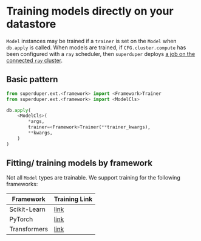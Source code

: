 # Training models directly on your datastore

`Model` instances may be trained if a `trainer` is set on the `Model` when `db.apply` is called.
When models are trained, if `CFG.cluster.compute` has been configured with a `ray` scheduler, then `superduper` deploys [a job on the connected `ray` cluster](../production_features/non_blocking_ray_jobs).

## Basic pattern

```python
from superduper.ext.<framework> import <Framework>Trainer
from superduper.ext.<framework> import <ModelCls>

db.apply(
    <ModelCls>(
        *args, 
        trainer=<Framework>Trainer(**trainer_kwargs),
        **kwargs,
    )
)
```

## Fitting/ training models by framework

Not all `Model` types are trainable. We support training for the following frameworks:

| Framework | Training Link |
| --- | --- |
| Scikit-Learn | [link](../ai_integrations/sklearn#training) |
| PyTorch | [link](../ai_integrations/pytorch#training) |
| Transformers | [link](../ai_integrations/transformers#training) |

<!-- ### Scikit-learn

See [here]

```python
from superduper.ext.sklearn import Estimator
from sklearn.svm import SVC

m = Estimator(SVC(C=0.05))

m.fit(
    X='<input-col>',
    y='<target-col>',
    select=<query>,  # MongoDB, Ibis or SQL query
    db=db,
)
```

### Transformers

```python
from superduper.ext.transformers import Pipeline
from superduper import superduper

m = Pipeline(task='sentiment-analysis')

m.fit(
    X='<input-col>',
    y='<target-col>',
    db=db,
    select=<query>,   # MongoDB, Ibis or SQL query
    dataloader_num_workers=4,   # **kwargs are passed to `transformers.TrainingArguments`
)
```

### PyTorch

```python
import torch
from superduper.ext.torch import Module

model = Module(
    'my-classifier',
    preprocess=lambda x: torch.tensor(x),
    object=torch.nn.Linear(64, 512),
    postprocess=lambda x: x.topk(1)[0].item(),
)

model.fit(
    X='<input>',
    db=db,
    select=<query>,  # MongoDB, Ibis or SQL query
    batch_size=100,  # any **kwargs supported by `superduper.ext.torch.TorchTrainerConfiguration`
    num_workers=4,
)
``` -->